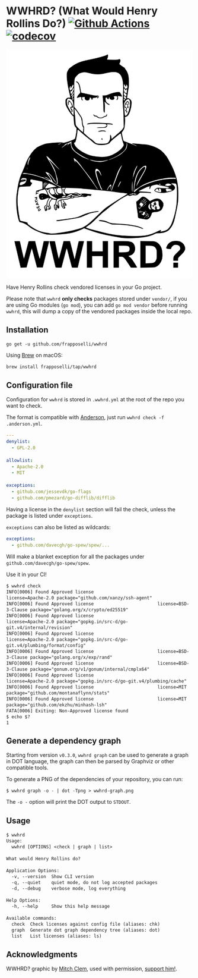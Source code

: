 # WWHRD? (What Would Henry Rollins Do?) [![Github Actions](https://github.com/frapposelli/wwhrd/workflows/ci/badge.svg)](https://github.com/frapposelli/wwhrd/actions?query=workflow%3Aci) [![codecov](https://codecov.io/gh/frapposelli/wwhrd/branch/master/graph/badge.svg)](https://codecov.io/gh/frapposelli/wwhrd)

![WWHRD?](./hack/wwhrd.svg)

Have Henry Rollins check vendored licenses in your Go project.

Please note that `wwhrd` **only checks** packages stored under `vendor/`, if you are using Go modules (`go mod`), you can add `go mod vendor` before running `wwhrd`, this will dump a copy of the vendored packages inside the local repo.

## Installation

```console
go get -u github.com/frapposelli/wwhrd
```

Using [Brew](https://brew.sh) on macOS:

```console
brew install frapposelli/tap/wwhrd
```

## Configuration file

Configuration for `wwhrd` is stored in `.wwhrd.yml` at the root of the repo you want to check.

The format is compatible with [Anderson](https://github.com/xoebus/anderson), just run `wwhrd check -f .anderson.yml`.

```yaml
---
denylist:
  - GPL-2.0

allowlist:
  - Apache-2.0
  - MIT

exceptions:
  - github.com/jessevdk/go-flags
  - github.com/pmezard/go-difflib/difflib
```

Having a license in the `denylist` section will fail the check, unless the package is listed under `exceptions`.

`exceptions` can also be listed as wildcards:

```yaml
exceptions:
  - github.com/davecgh/go-spew/spew/...
```

Will make a blanket exception for all the packages under `github.com/davecgh/go-spew/spew`.

Use it in your CI!

```console
$ wwhrd check
INFO[0006] Found Approved license                        license=Apache-2.0 package="github.com/xanzy/ssh-agent"
INFO[0006] Found Approved license                        license=BSD-3-Clause package="golang.org/x/crypto/ed25519"
INFO[0006] Found Approved license                        license=Apache-2.0 package="gopkg.in/src-d/go-git.v4/internal/revision"
INFO[0006] Found Approved license                        license=Apache-2.0 package="gopkg.in/src-d/go-git.v4/plumbing/format/config"
INFO[0006] Found Approved license                        license=BSD-3-Clause package="golang.org/x/exp/rand"
INFO[0006] Found Approved license                        license=BSD-3-Clause package="gonum.org/v1/gonum/internal/cmplx64"
INFO[0006] Found Approved license                        license=Apache-2.0 package="gopkg.in/src-d/go-git.v4/plumbing/cache"
INFO[0006] Found Approved license                        license=MIT package="github.com/montanaflynn/stats"
INFO[0006] Found Approved license                        license=MIT package="github.com/ekzhu/minhash-lsh"
FATA[0006] Exiting: Non-Approved license found
$ echo $?
1
```

## Generate a dependency graph

Starting from version `v0.3.0`, `wwhrd graph` can be used to generate a graph in DOT language, the graph can then be parsed by Graphviz or other compatible tools.

To generate a PNG of the dependencies of your repository, you can run:

```console
$ wwhrd graph -o - | dot -Tpng > wwhrd-graph.png
```

The `-o -` option will print the DOT output to `STDOUT`.

## Usage

```console
$ wwhrd
Usage:
  wwhrd [OPTIONS] <check | graph | list>

What would Henry Rollins do?

Application Options:
  -v, --version  Show CLI version
  -q, --quiet    quiet mode, do not log accepted packages
  -d, --debug    verbose mode, log everything

Help Options:
  -h, --help     Show this help message

Available commands:
  check  Check licenses against config file (aliases: chk)
  graph  Generate dot graph dependency tree (aliases: dot)
  list   List licenses (aliases: ls)
```

## Acknowledgments

WWHRD? graphic by [Mitch Clem](http://mitchclem.tumblr.com/), used with permission, [support him!](https://store.silversprocket.net/collections/mitchclem).
